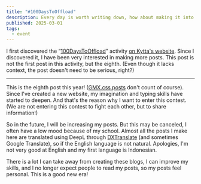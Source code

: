 ```yaml
---
title: "#100DaysToOffload"
description: Every day is worth writing down, how about making it into a contest?
published: 2025-03-01
tags:
  - event
---
```


I first discovered the “[100DaysToOffload](https://100daystooffload.com/)” activity [on Kytta's website](https://www.kytta.dev/blog/enough/). Since I discovered it, I have been very interested in making more posts. This post is not the first post in this activity, but the eighth. (Even though it lacks context, the post doesn't need to be serious, right?)

---

This is the eighth post this year! ([GMX.css posts](https://dev.to/t/gmxcss) don't count of course). Since I've created a new website, my imagination and typing skills have started to deepen. And that's the reason why I want to enter this contest. (We are not entering this contest to fight each other, but to share information!)

So in the future, I will be increasing my posts. But this may be canceled, I often have a low mood because of my school. Almost all the posts I make here are translated using DeepL through [DXTranslate](https://dxtranslate.vercel.app/) (and sometimes Google Translate), so if the English language is not natural. Apologies, I'm not very good at English and my first language is Indonesian.

There is a lot I can take away from creating these blogs, I can improve my skills, and I no longer expect people to read my posts, so my posts feel personal. This is a good new era!

